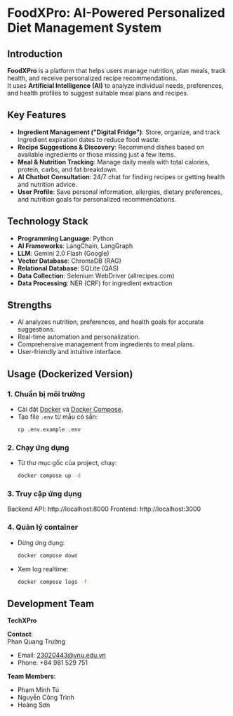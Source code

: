 # FoodXPro: AI-Powered Personalized Diet Management System

## Introduction

**FoodXPro** is a platform that helps users manage nutrition, plan meals, track health, and receive personalized recipe recommendations.  
It uses **Artificial Intelligence (AI)** to analyze individual needs, preferences, and health profiles to suggest suitable meal plans and recipes.

## Key Features

- **Ingredient Management ("Digital Fridge")**: Store, organize, and track ingredient expiration dates to reduce food waste.  
- **Recipe Suggestions & Discovery**: Recommend dishes based on available ingredients or those missing just a few items.  
- **Meal & Nutrition Tracking**: Manage daily meals with total calories, protein, carbs, and fat breakdown.  
- **AI Chatbot Consultation**: 24/7 chat for finding recipes or getting health and nutrition advice.  
- **User Profile**: Save personal information, allergies, dietary preferences, and nutrition goals for personalized recommendations.

## Technology Stack

- **Programming Language**: Python  
- **AI Frameworks**: LangChain, LangGraph  
- **LLM**: Gemini 2.0 Flash (Google)  
- **Vector Database**: ChromaDB (RAG)  
- **Relational Database**: SQLite (QAS)  
- **Data Collection**: Selenium WebDriver (allrecipes.com)  
- **Data Processing**: NER (CRF) for ingredient extraction

## Strengths

- AI analyzes nutrition, preferences, and health goals for accurate suggestions.  
- Real-time automation and personalization.  
- Comprehensive management from ingredients to meal plans.  
- User-friendly and intuitive interface.

##  Usage (Dockerized Version)

### 1. Chuẩn bị môi trường
- Cài đặt [Docker](https://www.docker.com/) và [Docker Compose](https://docs.docker.com/compose/).
- Tạo file `.env` từ mẫu có sẵn:
  ```bash
  cp .env.example .env
  ```
### 2. Chạy ứng dụng
- Từ thư mục gốc của project, chạy:
  ```bash
  docker compose up -d
  ```
### 3. Truy cập ứng dụng
  Backend API: http://localhost:8000
  Frontend: http://localhost:3000
### 4. Quản lý container
- Dừng ứng dụng:
  ```bash
  docker compose down
  ```
- Xem log realtime:
  ```bash
  docker compose logs -f
  ```


## Development Team

**TechXPro**  

**Contact**:  
Phan Quang Trường  
- Email: 23020443@vnu.edu.vn  
- Phone: +84 981 529 751  

**Team Members**:  
- Phạm Minh Tú  
- Nguyễn Công Trình  
- Hoàng Sơn  
